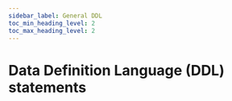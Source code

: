 ```yaml
---
sidebar_label: General DDL
toc_min_heading_level: 2
toc_max_heading_level: 2
---
```


# Data Definition Language (DDL) statements
